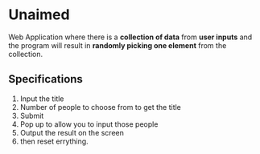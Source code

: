 # Unaimed

Web Application where there is a **collection of data** from **user inputs** and the program will result in **randomly picking one element** from the collection. 

## Specifications
1. Input the title
2. Number of people to choose from to get the title
3. Submit
4. Pop up to allow you  to input those people
5. Output the result on the screen
6. then reset errything.
